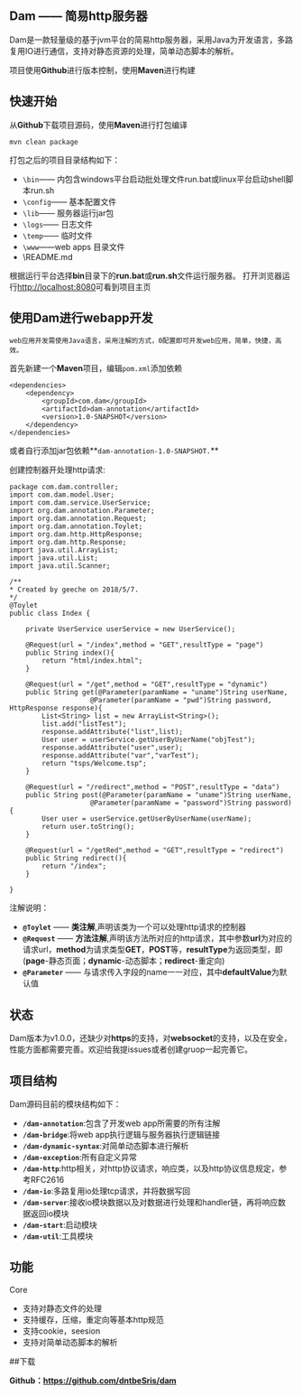 ## Dam —— 简易http服务器

Dam是一款轻量级的基于jvm平台的简易http服务器，采用Java为开发语言，多路复用IO进行通信，支持对静态资源的处理，简单动态脚本的解析。

项目使用**Github**进行版本控制，使用**Maven**进行构建

## 快速开始

从**Github**下载项目源码，使用**Maven**进行打包编译

    mvn clean package
    
打包之后的项目目录结构如下：

* `\bin`—— 内包含windows平台启动批处理文件run.bat或linux平台启动shell脚本run.sh
* `\config`—— 基本配置文件
* `\lib`—— 服务器运行jar包
* `\logs`—— 日志文件
* `\temp`—— 临时文件
* `\www`——web apps 目录文件
*  \README.md

根据运行平台选择**bin**目录下的**run.bat**或**run.sh**文件运行服务器。
打开浏览器运行<http://localhost:8080>可看到项目主页

## 使用Dam进行webapp开发
    web应用开发需使用Java语言，采用注解的方式，0配置即可开发web应用，简单，快捷，高效。

首先新建一个**Maven**项目，编辑`pom.xml`添加依赖

    <dependencies>
        <dependency>
            <groupId>com.dam</groupId>
            <artifactId>dam-annotation</artifactId>
            <version>1.0-SNAPSHOT</version>
        </dependency>
    </dependencies>

或者自行添加jar包依赖**`dam-annotation-1.0-SNAPSHOT.`**

创建控制器开处理http请求:

    package com.dam.controller;
    import com.dam.model.User;
    import com.dam.service.UserService;
    import org.dam.annotation.Parameter;
    import org.dam.annotation.Request;
    import org.dam.annotation.Toylet;
    import org.dam.http.HttpResponse;
    import org.dam.http.Response;
    import java.util.ArrayList;
    import java.util.List;
    import java.util.Scanner;

    /**
    * Created by geeche on 2018/5/7.
    */
    @Toylet
    public class Index {

        private UserService userService = new UserService();

        @Request(url = "/index",method = "GET",resultType = "page")
        public String index(){
            return "html/index.html";
        }

        @Request(url = "/get",method = "GET",resultType = "dynamic")
        public String get(@Parameter(paramName = "uname")String userName,
                        @Parameter(paramName = "pwd")String password, HttpResponse response){
            List<String> list = new ArrayList<String>();
            list.add("listTest");
            response.addAttribute("list",list);
            User user = userService.getUserByUserName("objTest");
            response.addAttribute("user",user);
            response.addAttribute("var","varTest");
            return "tsps/Welcome.tsp";
        }

        @Request(url = "/redirect",method = "POST",resultType = "data")
        public String post(@Parameter(paramName = "uname")String userName,
                        @Parameter(paramName = "password")String password){
            User user = userService.getUserByUserName(userName);
            return user.toString();
        }

        @Request(url = "/getRed",method = "GET",resultType = "redirect")
        public String redirect(){
            return "/index";
        }

    }

注解说明：

 * **`@Toylet`** —— **类注解**,声明该类为一个可以处理http请求的控制器
 *  **`@Request`** —— **方法注解**,声明该方法所对应的http请求，其中参数**url**为对应的请求url，**method**为请求类型**GET**，**POST**等，**resultType**为返回类型，即(**page**-静态页面；**dynamic**-动态脚本；**redirect**-重定向)
 *  **`@Parameter`** —— 与请求传入字段的name一一对应，其中**defaultValue**为默认值


## 状态

Dam版本为v1.0.0，还缺少对**https**的支持，对**websocket**的支持，以及在安全，性能方面都需要完善。欢迎给我提issues或者创建gruop一起完善它。

## 项目结构

Dam源码目前的模块结构如下：

* **`/dam-annotation`**:包含了开发web app所需要的所有注解
*  **`/dam-bridge`**:将web app执行逻辑与服务器执行逻辑链接
*  **`/dam-dynamic-syntax`**:对简单动态脚本进行解析
*  **`/dam-exception`**:所有自定义异常
*  **`/dam-http`**:http相关，对http协议请求，响应类，以及http协议信息规定，参考RFC2616
*  **`/dam-io`**:多路复用io处理tcp请求，并将数据写回
*  **`/dam-server`**:接收io模块数据以及对数据进行处理和handler链，再将响应数据返回io模块
*  **`/dam-start`**:启动模块
*  **`/dam-util`**:工具模块

## 功能
Core

*   支持对静态文件的处理
*   支持缓存，压缩，重定向等基本http规范
*   支持cookie，seesion
*   支持对简单动态脚本的解析

##下载

 **Github：<https://github.com/dntbeSris/dam>**
    
